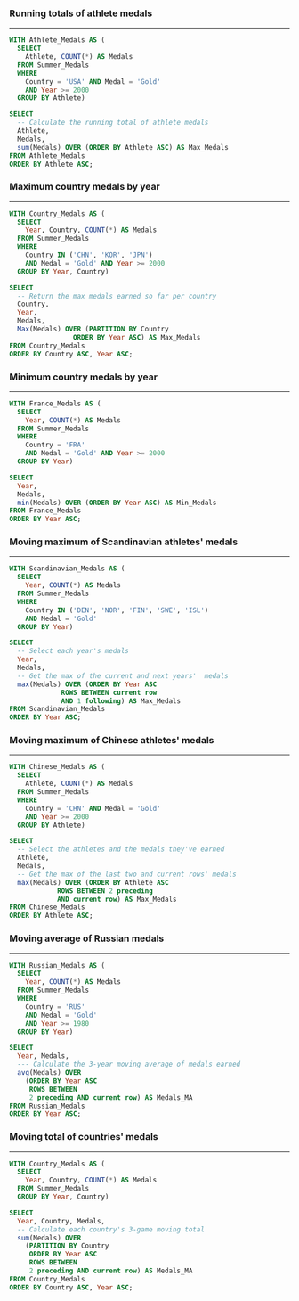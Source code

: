 ### Running totals of athlete medals
_______________________________
```sql
WITH Athlete_Medals AS (
  SELECT
    Athlete, COUNT(*) AS Medals
  FROM Summer_Medals
  WHERE
    Country = 'USA' AND Medal = 'Gold'
    AND Year >= 2000
  GROUP BY Athlete)

SELECT
  -- Calculate the running total of athlete medals
  Athlete,
  Medals,
  sum(Medals) OVER (ORDER BY Athlete ASC) AS Max_Medals
FROM Athlete_Medals
ORDER BY Athlete ASC;
```

### Maximum country medals by year
_______________________________
```sql
WITH Country_Medals AS (
  SELECT
    Year, Country, COUNT(*) AS Medals
  FROM Summer_Medals
  WHERE
    Country IN ('CHN', 'KOR', 'JPN')
    AND Medal = 'Gold' AND Year >= 2000
  GROUP BY Year, Country)

SELECT
  -- Return the max medals earned so far per country
  Country,
  Year,
  Medals,
  Max(Medals) OVER (PARTITION BY Country
                ORDER BY Year ASC) AS Max_Medals
FROM Country_Medals
ORDER BY Country ASC, Year ASC;
```

### Minimum country medals by year
_______________________________
```sql
WITH France_Medals AS (
  SELECT
    Year, COUNT(*) AS Medals
  FROM Summer_Medals
  WHERE
    Country = 'FRA'
    AND Medal = 'Gold' AND Year >= 2000
  GROUP BY Year)

SELECT
  Year,
  Medals,
  min(Medals) OVER (ORDER BY Year ASC) AS Min_Medals
FROM France_Medals
ORDER BY Year ASC;
```

### Moving maximum of Scandinavian athletes' medals
_______________________________
```sql
WITH Scandinavian_Medals AS (
  SELECT
    Year, COUNT(*) AS Medals
  FROM Summer_Medals
  WHERE
    Country IN ('DEN', 'NOR', 'FIN', 'SWE', 'ISL')
    AND Medal = 'Gold'
  GROUP BY Year)

SELECT
  -- Select each year's medals
  Year,
  Medals,
  -- Get the max of the current and next years'  medals
  max(Medals) OVER (ORDER BY Year ASC
             ROWS BETWEEN current row
             AND 1 following) AS Max_Medals
FROM Scandinavian_Medals
ORDER BY Year ASC;
```

### Moving maximum of Chinese athletes' medals
_______________________________
```sql
WITH Chinese_Medals AS (
  SELECT
    Athlete, COUNT(*) AS Medals
  FROM Summer_Medals
  WHERE
    Country = 'CHN' AND Medal = 'Gold'
    AND Year >= 2000
  GROUP BY Athlete)

SELECT
  -- Select the athletes and the medals they've earned
  Athlete,
  Medals,
  -- Get the max of the last two and current rows' medals 
  max(Medals) OVER (ORDER BY Athlete ASC
            ROWS BETWEEN 2 preceding
            AND current row) AS Max_Medals
FROM Chinese_Medals
ORDER BY Athlete ASC;
```

### Moving average of Russian medals
_______________________________
```sql
WITH Russian_Medals AS (
  SELECT
    Year, COUNT(*) AS Medals
  FROM Summer_Medals
  WHERE
    Country = 'RUS'
    AND Medal = 'Gold'
    AND Year >= 1980
  GROUP BY Year)

SELECT
  Year, Medals,
  --- Calculate the 3-year moving average of medals earned
  avg(Medals) OVER
    (ORDER BY Year ASC
     ROWS BETWEEN
     2 preceding AND current row) AS Medals_MA
FROM Russian_Medals
ORDER BY Year ASC;
```

### Moving total of countries' medals
_______________________________
```sql
WITH Country_Medals AS (
  SELECT
    Year, Country, COUNT(*) AS Medals
  FROM Summer_Medals
  GROUP BY Year, Country)

SELECT
  Year, Country, Medals,
  -- Calculate each country's 3-game moving total
  sum(Medals) OVER
    (PARTITION BY Country
     ORDER BY Year ASC
     ROWS BETWEEN
     2 preceding AND current row) AS Medals_MA
FROM Country_Medals
ORDER BY Country ASC, Year ASC;
```
